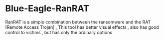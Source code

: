 # Blue-Eagle-RanRAT
RanRAT is a simple combination between the ransomware and the RAT [Remote Access Trojan] , This tool has better visual effects , also has good control to victims , but has only the ordinary options 

